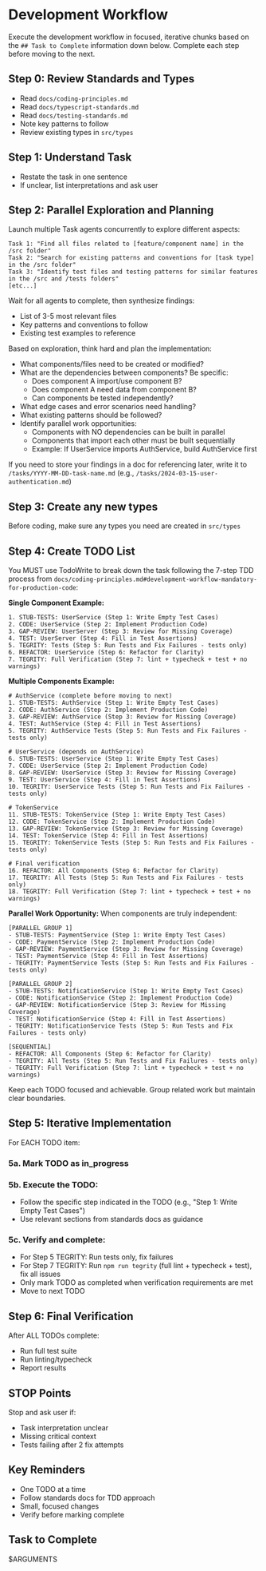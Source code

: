 # Development Workflow

Execute the development workflow in focused, iterative chunks based on the `## Task to Complete` information down below. Complete each step before moving to the next.

## Step 0: Review Standards and Types
- Read `docs/coding-principles.md`
- Read `docs/typescript-standards.md`
- Read `docs/testing-standards.md`
- Note key patterns to follow
- Review existing types in `src/types`

## Step 1: Understand Task
- Restate the task in one sentence
- If unclear, list interpretations and ask user

## Step 2: Parallel Exploration and Planning
Launch multiple Task agents concurrently to explore different aspects:

```
Task 1: "Find all files related to [feature/component name] in the /src folder"
Task 2: "Search for existing patterns and conventions for [task type] in the /src folder"
Task 3: "Identify test files and testing patterns for similar features in the /src and /tests folders"
[etc...]
```

Wait for all agents to complete, then synthesize findings:
- List of 3-5 most relevant files
- Key patterns and conventions to follow
- Existing test examples to reference

Based on exploration, think hard and plan the implementation:
- What components/files need to be created or modified?
- What are the dependencies between components? Be specific:
  - Does component A import/use component B?
  - Does component A need data from component B?
  - Can components be tested independently?
- What edge cases and error scenarios need handling?
- What existing patterns should be followed?
- Identify parallel work opportunities:
  - Components with NO dependencies can be built in parallel
  - Components that import each other must be built sequentially
  - Example: If UserService imports AuthService, build AuthService first

If you need to store your findings in a doc for referencing later, write it to `/tasks/YYYY-MM-DD-task-name.md` (e.g., `/tasks/2024-03-15-user-authentication.md`)

## Step 3: Create any new types
Before coding, make sure any types you need are created in `src/types`

## Step 4: Create TODO List
You MUST use TodoWrite to break down the task following the 7-step TDD process from `docs/coding-principles.md#development-workflow-mandatory-for-production-code`:

**Single Component Example:**
```
1. STUB-TESTS: UserService (Step 1: Write Empty Test Cases)
2. CODE: UserService (Step 2: Implement Production Code)
3. GAP-REVIEW: UserServer (Step 3: Review for Missing Coverage)
4. TEST: UserServer (Step 4: Fill in Test Assertions)
5. TEGRITY: Tests (Step 5: Run Tests and Fix Failures - tests only)
6. REFACTOR: UserService (Step 6: Refactor for Clarity)
7. TEGRITY: Full Verification (Step 7: lint + typecheck + test + no warnings)
```

**Multiple Components Example:**
```
# AuthService (complete before moving to next)
1. STUB-TESTS: AuthService (Step 1: Write Empty Test Cases)
2. CODE: AuthService (Step 2: Implement Production Code)
3. GAP-REVIEW: AuthService (Step 3: Review for Missing Coverage)
4. TEST: AuthService (Step 4: Fill in Test Assertions)
5. TEGRITY: AuthService Tests (Step 5: Run Tests and Fix Failures - tests only)

# UserService (depends on AuthService)
6. STUB-TESTS: UserService (Step 1: Write Empty Test Cases)
7. CODE: UserService (Step 2: Implement Production Code)
8. GAP-REVIEW: UserService (Step 3: Review for Missing Coverage)
9. TEST: UserService (Step 4: Fill in Test Assertions)
10. TEGRITY: UserService Tests (Step 5: Run Tests and Fix Failures - tests only)

# TokenService
11. STUB-TESTS: TokenService (Step 1: Write Empty Test Cases)
12. CODE: TokenService (Step 2: Implement Production Code)
13. GAP-REVIEW: TokenService (Step 3: Review for Missing Coverage)
14. TEST: TokenService (Step 4: Fill in Test Assertions)
15. TEGRITY: TokenService Tests (Step 5: Run Tests and Fix Failures - tests only)

# Final verification
16. REFACTOR: All Components (Step 6: Refactor for Clarity)
17. TEGRITY: All Tests (Step 5: Run Tests and Fix Failures - tests only)
18. TEGRITY: Full Verification (Step 7: lint + typecheck + test + no warnings)
```

**Parallel Work Opportunity:**
When components are truly independent:
```
[PARALLEL GROUP 1]
- STUB-TESTS: PaymentService (Step 1: Write Empty Test Cases)
- CODE: PaymentService (Step 2: Implement Production Code)
- GAP-REVIEW: PaymentService (Step 3: Review for Missing Coverage)
- TEST: PaymentService (Step 4: Fill in Test Assertions)
- TEGRITY: PaymentService Tests (Step 5: Run Tests and Fix Failures - tests only)

[PARALLEL GROUP 2]
- STUB-TESTS: NotificationService (Step 1: Write Empty Test Cases)
- CODE: NotificationService (Step 2: Implement Production Code)
- GAP-REVIEW: NotificationService (Step 3: Review for Missing Coverage)
- TEST: NotificationService (Step 4: Fill in Test Assertions)
- TEGRITY: NotificationService Tests (Step 5: Run Tests and Fix Failures - tests only)

[SEQUENTIAL]
- REFACTOR: All Components (Step 6: Refactor for Clarity)
- TEGRITY: All Tests (Step 5: Run Tests and Fix Failures - tests only)
- TEGRITY: Full Verification (Step 7: lint + typecheck + test + no warnings)
```

Keep each TODO focused and achievable. Group related work but maintain clear boundaries.

## Step 5: Iterative Implementation
For EACH TODO item:

### 5a. Mark TODO as in_progress

### 5b. Execute the TODO:
- Follow the specific step indicated in the TODO (e.g., "Step 1: Write Empty Test Cases")
- Use relevant sections from standards docs as guidance

### 5c. Verify and complete:
- For Step 5 TEGRITY: Run tests only, fix failures
- For Step 7 TEGRITY: Run `npm run tegrity` (full lint + typecheck + test), fix all issues
- Only mark TODO as completed when verification requirements are met
- Move to next TODO

## Step 6: Final Verification
After ALL TODOs complete:
- Run full test suite
- Run linting/typecheck
- Report results

## STOP Points
Stop and ask user if:
- Task interpretation unclear
- Missing critical context
- Tests failing after 2 fix attempts

## Key Reminders
- One TODO at a time
- Follow standards docs for TDD approach
- Small, focused changes
- Verify before marking complete

## Task to Complete
$ARGUMENTS